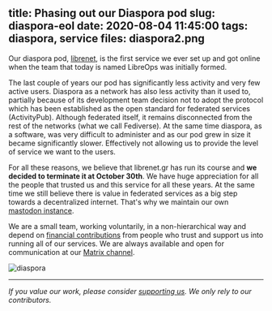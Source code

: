 title: Phasing out our Diaspora pod
slug: diaspora-eol
date: 2020-08-04 11:45:00
tags: diaspora, service
files: diaspora2.png
---

Our diaspora pod, [librenet](https://librenet.gr), is the first service we ever set up and got online when the team that today is named LibreOps was initially formed.

The last couple of years our pod has significantly less activity and very few active users. Diaspora as a network has also less activity than it used to, partially because of its development team decision not to adopt the protocol which has been established as the open standard for federated services (ActivityPub). Although federated itself, it remains disconnected from the rest of the networks (what we call Fediverse). At the same time diaspora, as a software, was very difficult to administer and as our pod grew in size it became significantly slower. Effectively not allowing us to provide the level of service we want to the users.

For all these reasons, we believe that librenet.gr has run its course and **we decided to terminate it at October 30th**. We have huge appreciation for all the people that trusted us and this service for all these years. At the same time we still believe there is value in federated services as a big step towards a decentralized internet. That's why we maintain our own [mastodon instance](https://libretooth.gr/).

We are a small team, working voluntarily, in a non-hierarchical way and depend on [financial contributions](https://opencollective.com/libreops/) from people who trust and support us into running all of our services. We are always available and open for communication at our [Matrix channel](https://riot.im/app/#/room/#libreops:matrix.org).

![diaspora](diaspora2.png)

<hr>

*If you value our work, please consider [supporting us](https://opencollective.com/libreops/). We only rely to our contributors.*
